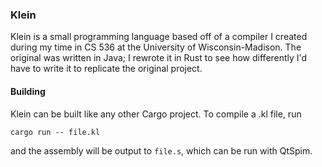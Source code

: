 ### Klein
Klein is a small programming language based off of a compiler I created during
my time in CS 536 at the University of Wisconsin-Madison.  The original was written
in Java; I rewrote it in Rust to see how differently I'd have to write it to
replicate the original project.

#### Building
Klein can be built like any other Cargo project.  To compile a .kl file, run
```
cargo run -- file.kl
```
and the assembly will be output to `file.s`, which can be run with QtSpim.
